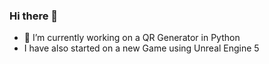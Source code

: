 ### Hi there 👋

- 🔭 I’m currently working on a QR Generator in Python
- I have also started on a new Game using Unreal Engine 5

